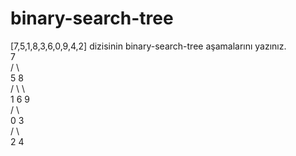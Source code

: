 # binary-search-tree  
[7,5,1,8,3,6,0,9,4,2] dizisinin binary-search-tree aşamalarını yazınız.  
         7       
        / \      
       5   8      
      / \    \     
     1   6    9     
    / \          
   0   3         
      / \        
     2   4       
     
  
